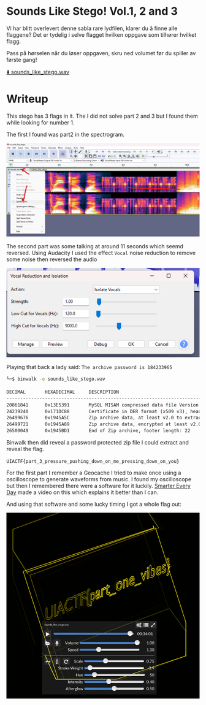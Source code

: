 # Sounds Like Stego! Vol.1, 2 and 3

Vi har blitt overlevert denne sabla rare lydfilen, klarer du å finne alle flaggene? Det er tydelig i selve flagget hvilken oppgave som tilhører hvilket flagg.

Pass på hørselen når du løser oppgaven, skru ned volumet før du spiller av første gang!

[⬇️ sounds_like_stego.wav](./sounds_like_stego.wav)

# Writeup

This stego has 3 flags in it. The I did not solve part 2 and 3 but I found them while looking for number 1.

The first I found was part2 in the spectrogram.

![Alt text](image.png)

The second part was some talking at around 11 seconds which seemd reversed. Using Audacity I used the effect `Vocal` noise reduction to remove some noise then reversed the audio

![Alt text](image-1.png)

Playing that back a lady said: `The archive password is 184233965`

```bash
└─$ binwalk -e sounds_like_stego.wav 

DECIMAL       HEXADECIMAL     DESCRIPTION
--------------------------------------------------------------------------------
20861841      0x13E5391       MySQL MISAM compressed data file Version 5
24239240      0x171DC88       Certificate in DER format (x509 v3), header length: 4, sequence length: 32531
26499676      0x1945A5C       Zip archive data, at least v2.0 to extract, name: zipppydidoodaa/
26499721      0x1945A89       Zip archive data, encrypted at least v2.0 to extract, compressed size: 73, uncompressed size: 63, name: zipppydidoodaa/flag.txt
26500049      0x1945BD1       End of Zip archive, footer length: 22
```

Binwalk then did reveal a password protected zip file I could extract and reveal the flag.

`UIACTF{part_3_pressure_pushing_down_on_me_pressing_down_on_you}`

For the first part I remember a Geocache I tried to make once using a oscilloscope to generate waveforms from music. I found my oscilloscope but then I remembered there were a software for it luckily. [Smarter Every Day](https://www.youtube.com/watch?v=4gibcRfp4zA) made a video on this which explains it better than I can.

And using that software and some lucky timing I got a whole flag out:

![Alt text](image-2.png)
